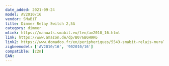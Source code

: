 ```yaml
---
date_added: 2021-09-24
model: AV2010/16
vendor: SMaBiT
title: Dimmer Relay Switch 2,5A
category: dimmer
mlink: https://manuals.smabit.eu/len/av2010_16.html
link: https://www.amazon.de/dp/B076B6H9R6
link2: https://www.domadoo.fr/en/peripheriques/5543-smabit-relais-mural-variateur-25a-zigbee-8023874397122.html
zigbeemodel: ['AV2010/16', '902010/16']
compatible: [z2m]
EAN: 
---
```




